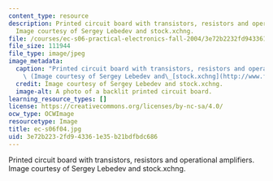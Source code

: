 ```yaml
---
content_type: resource
description: Printed circuit board with transistors, resistors and operational amplifiers.
  Image courtesy of Sergey Lebedev and stock.xchng.
file: /courses/ec-s06-practical-electronics-fall-2004/3e72b2232fd943361e35b21bdfbdc686_ec-s06f04.jpg
file_size: 111944
file_type: image/jpeg
image_metadata:
  caption: "Printed circuit board with transistors, resistors and operational amplifiers.\
    \ (Image courtesy of Sergey Lebedev and\_[stock.xchng](http://www.freeimages.com/).)"
  credit: Image courtesy of Sergey Lebedev and stock.xchng.
  image-alt: A photo of a backlit printed circuit board.
learning_resource_types: []
license: https://creativecommons.org/licenses/by-nc-sa/4.0/
ocw_type: OCWImage
resourcetype: Image
title: ec-s06f04.jpg
uid: 3e72b223-2fd9-4336-1e35-b21bdfbdc686
---
```

Printed circuit board with transistors, resistors and operational amplifiers. Image courtesy of Sergey Lebedev and stock.xchng.